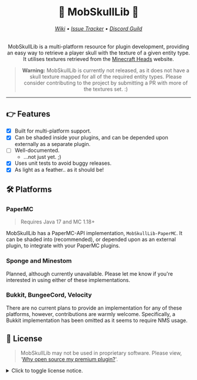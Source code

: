 <div align="center">

# 🧟‍ MobSkullLib 🐸

###### [Wiki][2] • [Issue Tracker][3] • [Discord Guild][4]

MobSkullLib is a multi-platform resource for plugin development, providing an easy way to
retrieve a player skull with the texture of a given entity type. It utilises textures retrieved
from the [Minecraft Heads](https://minecraft-heads.com/) website.

> **Warning:** MobSkullLib is currently not released, as it does not have a skull texture mapped for
> all of the required entity types. Please consider contributing to the project by submitting a
> PR with more of the textures set. :)

</div>

***

## 👉 Features

- [x] Built for multi-platform support.
- [x] Can be shaded inside your plugins, and can be depended upon externally as a separate plugin. 
- [ ] Well-documented.
  - ...not just yet. ;) 
- [x] Uses unit tests to avoid buggy releases.
- [x] As light as a feather.. as it should be!

## 🛠️ Platforms

### PaperMC

> Requires Java 17 and MC 1.18+

MobSkullLib has a PaperMC-API implementation, `MobSkullLib-PaperMC`. It can be shaded into
(recommended), or depended upon as an external plugin, to integrate with your PaperMC plugins.

### Sponge and Minestom

Planned, although currently unavailable. Please let me know if you're interested in using either
of these implementations.

### Bukkit, BungeeCord, Velocity

There are no current plans to provide an implementation for any of these platforms, however,
contributions are warmly welcome. Specifically, a Bukkit implementation has been omitted as it
seems to require NMS usage.

## 📜 License

> MobSkullLib may not be used in proprietary software. Please view,
> '[Why open source my premium plugin?][1]'.

<details>
<summary>Click to toggle license notice.</summary>

Copyright (C) 2022 lokka30 and MobSkullLib contributors

This program is free software: you can redistribute it and/or modify
it under the terms of the GNU General Public License as published by
the Free Software Foundation, either version 3 of the License, or
(at your option) any later version.

This program is distributed in the hope that it will be useful,
but WITHOUT ANY WARRANTY; without even the implied warranty of
MERCHANTABILITY or FITNESS FOR A PARTICULAR PURPOSE.  See the
GNU General Public License for more details.

You should have received a copy of the GNU General Public License
along with this program.  If not, see <https://www.gnu.org/licenses/>.

</details>


[1]: https://www.spigotmc.org/wiki/list-of-open-source-premium-plugins/
[2]: https://www.github.com/ArcanePlugins/MobSkullLib/wiki/
[3]: https://www.github.com/ArcanePlugins/MobSkullLib/issues/
[4]: https://discord.gg/HqZwdcJ